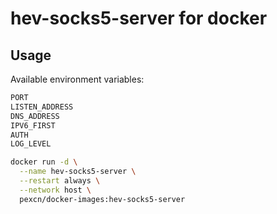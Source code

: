 # hev-socks5-server for docker

## Usage

Available environment variables:
```bash
PORT
LISTEN_ADDRESS
DNS_ADDRESS
IPV6_FIRST
AUTH
LOG_LEVEL
```

```bash
docker run -d \
  --name hev-socks5-server \
  --restart always \
  --network host \
  pexcn/docker-images:hev-socks5-server
```
